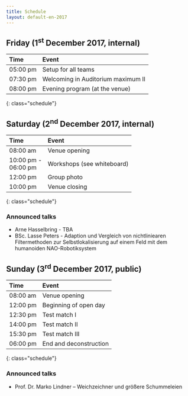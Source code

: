 ```yaml
---
title: Schedule
layout: default-en-2017
---
```


## Friday (1<sup>st</sup> December 2017, internal)

| Time  |  Event |
|:------|:-------|
| 05:00 pm  |  Setup for all teams |
| 07:30 pm  |  Welcoming in Auditorium maximum II |
| 08:00 pm  |  Evening program (at the venue) |
{: class="schedule"}

## Saturday (2<sup>nd</sup> December 2017, internal)

| Time  |  Event |
|:------|:-------|
| 08:00 am  |  Venue opening |
| 10:00 pm -<br>06:00 pm  |  Workshops (see whiteboard) |
| 12:00 pm  |  Group photo |
| 10:00 pm  |  Venue closing |
{: class="schedule"}

### Announced talks

* Arne Hasselbring - TBA       
* BSc. Lasse Peters - Adaption und Vergleich von nichtliniearen Filtermethoden zur Selbstlokalisierung auf einem Feld mit dem humanoiden NAO-Robotiksystem

## Sunday (3<sup>rd</sup> December 2017, public)

| Time  |  Event |
|:------|:-------|
| 08:00 am |  Venue opening |
| 12:00 pm |  Beginning of open day |
| 12:30 pm |  Test match I |
| 14:00 pm |  Test match II |
| 15:30 pm |  Test match III |
| 06:00 pm |  End and deconstruction |
{: class="schedule"}

### Announced talks

* Prof. Dr. Marko Lindner – Weichzeichner und größere Schummeleien
